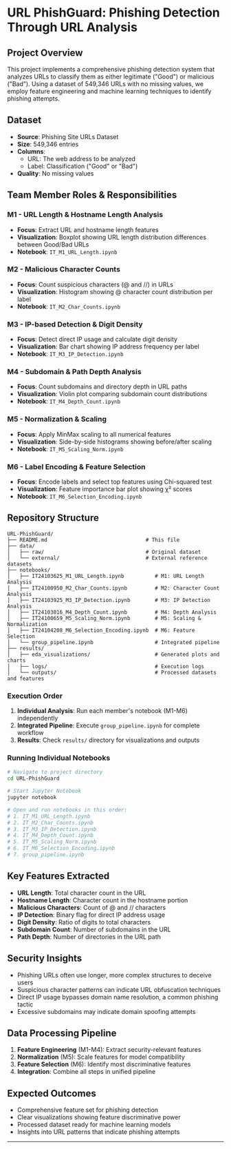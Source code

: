 # URL PhishGuard: Phishing Detection Through URL Analysis

## Project Overview

This project implements a comprehensive phishing detection system that analyzes URLs to classify them as either legitimate ("Good") or malicious ("Bad"). Using a dataset of 549,346 URLs with no missing values, we employ feature engineering and machine learning techniques to identify phishing attempts.

## Dataset

- **Source**: Phishing Site URLs Dataset
- **Size**: 549,346 entries
- **Columns**:
  - URL: The web address to be analyzed
  - Label: Classification ("Good" or "Bad")
- **Quality**: No missing values

## Team Member Roles & Responsibilities

### M1 - URL Length & Hostname Length Analysis

- **Focus**: Extract URL and hostname length features
- **Visualization**: Boxplot showing URL length distribution differences between Good/Bad URLs
- **Notebook**: `IT_M1_URL_Length.ipynb`

### M2 - Malicious Character Counts

- **Focus**: Count suspicious characters (@ and //) in URLs
- **Visualization**: Histogram showing @ character count distribution per label
- **Notebook**: `IT_M2_Char_Counts.ipynb`

### M3 - IP-based Detection & Digit Density

- **Focus**: Detect direct IP usage and calculate digit density
- **Visualization**: Bar chart showing IP address frequency per label
- **Notebook**: `IT_M3_IP_Detection.ipynb`

### M4 - Subdomain & Path Depth Analysis

- **Focus**: Count subdomains and directory depth in URL paths
- **Visualization**: Violin plot comparing subdomain count distributions
- **Notebook**: `IT_M4_Depth_Count.ipynb`

### M5 - Normalization & Scaling

- **Focus**: Apply MinMax scaling to all numerical features
- **Visualization**: Side-by-side histograms showing before/after scaling
- **Notebook**: `IT_M5_Scaling_Norm.ipynb`

### M6 - Label Encoding & Feature Selection

- **Focus**: Encode labels and select top features using Chi-squared test
- **Visualization**: Feature importance bar plot showing χ² scores
- **Notebook**: `IT_M6_Selection_Encoding.ipynb`

## Repository Structure

```
URL-PhishGuard/
├── README.md                                # This file
├── data/
│   ├── raw/                                 # Original dataset
│   └── external/                            # External reference datasets
├── notebooks/
│   ├── IT24103625_M1_URL_Length.ipynb          # M1: URL Length Analysis
│   ├── IT24100950_M2_Char_Counts.ipynb         # M2: Character Count Analysis
│   ├── IT24103925_M3_IP_Detection.ipynb        # M3: IP Detection Analysis
│   ├── IT24103016_M4_Depth_Count.ipynb         # M4: Depth Analysis
│   ├── IT24100659_M5_Scaling_Norm.ipynb        # M5: Scaling & Normalization
│   ├── IT24104208_M6_Selection_Encoding.ipynb  # M6: Feature Selection
│   └── group_pipeline.ipynb                    # Integrated pipeline
├── results/
│   ├── eda_visualizations/                     # Generated plots and charts
│   ├── logs/                                   # Execution logs
│   └── outputs/                                # Processed datasets and features
```

### Execution Order

1. **Individual Analysis**: Run each member's notebook (M1-M6) independently
2. **Integrated Pipeline**: Execute `group_pipeline.ipynb` for complete workflow
3. **Results**: Check `results/` directory for visualizations and outputs

### Running Individual Notebooks

```bash
# Navigate to project directory
cd URL-PhishGuard

# Start Jupyter Notebook
jupyter notebook

# Open and run notebooks in this order:
# 1. IT_M1_URL_Length.ipynb
# 2. IT_M2_Char_Counts.ipynb
# 3. IT_M3_IP_Detection.ipynb
# 4. IT_M4_Depth_Count.ipynb
# 5. IT_M5_Scaling_Norm.ipynb
# 6. IT_M6_Selection_Encoding.ipynb
# 7. group_pipeline.ipynb
```

## Key Features Extracted

- **URL Length**: Total character count in the URL
- **Hostname Length**: Character count in the hostname portion
- **Malicious Characters**: Count of @ and // characters
- **IP Detection**: Binary flag for direct IP address usage
- **Digit Density**: Ratio of digits to total characters
- **Subdomain Count**: Number of subdomains in the URL
- **Path Depth**: Number of directories in the URL path

## Security Insights

- Phishing URLs often use longer, more complex structures to deceive users
- Suspicious character patterns can indicate URL obfuscation techniques
- Direct IP usage bypasses domain name resolution, a common phishing tactic
- Excessive subdomains may indicate domain spoofing attempts

## Data Processing Pipeline

1. **Feature Engineering** (M1-M4): Extract security-relevant features
2. **Normalization** (M5): Scale features for model compatibility
3. **Feature Selection** (M6): Identify most discriminative features
4. **Integration**: Combine all steps in unified pipeline

## Expected Outcomes

- Comprehensive feature set for phishing detection
- Clear visualizations showing feature discriminative power
- Processed dataset ready for machine learning models
- Insights into URL patterns that indicate phishing attempts

---
